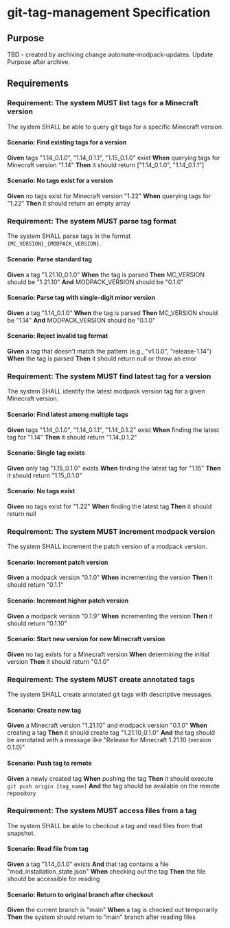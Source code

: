 # git-tag-management Specification

## Purpose
TBD - created by archiving change automate-modpack-updates. Update Purpose after archive.
## Requirements
### Requirement: The system MUST list tags for a Minecraft version

The system SHALL be able to query git tags for a specific Minecraft version.

#### Scenario: Find existing tags for a version

**Given** tags "1.14_0.1.0", "1.14_0.1.1", "1.15_0.1.0" exist
**When** querying tags for Minecraft version "1.14"
**Then** it should return ["1.14_0.1.0", "1.14_0.1.1"]

#### Scenario: No tags exist for a version

**Given** no tags exist for Minecraft version "1.22"
**When** querying tags for "1.22"
**Then** it should return an empty array

### Requirement: The system MUST parse tag format

The system SHALL parse tags in the format `{MC_VERSION}_{MODPACK_VERSION}`.

#### Scenario: Parse standard tag

**Given** a tag "1.21.10_0.1.0"
**When** the tag is parsed
**Then** MC_VERSION should be "1.21.10"
**And** MODPACK_VERSION should be "0.1.0"

#### Scenario: Parse tag with single-digit minor version

**Given** a tag "1.14_0.1.0"
**When** the tag is parsed
**Then** MC_VERSION should be "1.14"
**And** MODPACK_VERSION should be "0.1.0"

#### Scenario: Reject invalid tag format

**Given** a tag that doesn't match the pattern (e.g., "v1.0.0", "release-1.14")
**When** the tag is parsed
**Then** it should return null or throw an error

### Requirement: The system MUST find latest tag for a version

The system SHALL identify the latest modpack version tag for a given Minecraft version.

#### Scenario: Find latest among multiple tags

**Given** tags "1.14_0.1.0", "1.14_0.1.1", "1.14_0.1.2" exist
**When** finding the latest tag for "1.14"
**Then** it should return "1.14_0.1.2"

#### Scenario: Single tag exists

**Given** only tag "1.15_0.1.0" exists
**When** finding the latest tag for "1.15"
**Then** it should return "1.15_0.1.0"

#### Scenario: No tags exist

**Given** no tags exist for "1.22"
**When** finding the latest tag
**Then** it should return null

### Requirement: The system MUST increment modpack version

The system SHALL increment the patch version of a modpack version.

#### Scenario: Increment patch version

**Given** a modpack version "0.1.0"
**When** incrementing the version
**Then** it should return "0.1.1"

#### Scenario: Increment higher patch version

**Given** a modpack version "0.1.9"
**When** incrementing the version
**Then** it should return "0.1.10"

#### Scenario: Start new version for new Minecraft version

**Given** no tag exists for a Minecraft version
**When** determining the initial version
**Then** it should return "0.1.0"

### Requirement: The system MUST create annotated tags

The system SHALL create annotated git tags with descriptive messages.

#### Scenario: Create new tag

**Given** a Minecraft version "1.21.10" and modpack version "0.1.0"
**When** creating a tag
**Then** it should create tag "1.21.10_0.1.0"
**And** the tag should be annotated with a message like "Release for Minecraft 1.21.10 (version 0.1.0)"

#### Scenario: Push tag to remote

**Given** a newly created tag
**When** pushing the tag
**Then** it should execute `git push origin {tag_name}`
**And** the tag should be available on the remote repository

### Requirement: The system MUST access files from a tag

The system SHALL be able to checkout a tag and read files from that snapshot.

#### Scenario: Read file from tag

**Given** a tag "1.14_0.1.0" exists
**And** that tag contains a file "mod_installation_state.json"
**When** checking out the tag
**Then** the file should be accessible for reading

#### Scenario: Return to original branch after checkout

**Given** the current branch is "main"
**When** a tag is checked out temporarily
**Then** the system should return to "main" branch after reading files

